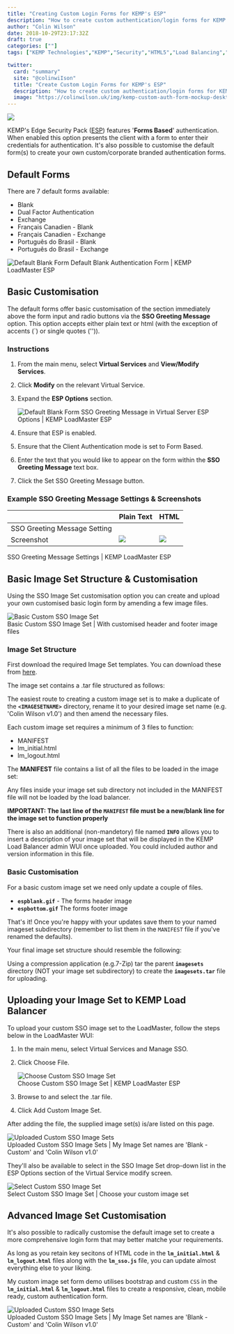 ```yaml
---
title: "Creating Custom Login Forms for KEMP's ESP"
description: "How to create custom authentication/login forms for KEMP's Edge Security Pack (ESP)"
author: "Colin Wilson"
date: 2018-10-29T23:17:32Z
draft: true
categories: [""]
tags: ["KEMP Technologies","KEMP","Security","HTML5","Load Balancing","Exchange Server","OWA","Exchange 2016"]

twitter:
  card: "summary"
  site: "@colinwiIson"
  title: "Create Custom Login Forms for KEMP's ESP"
  description: "How to create custom authentication/login forms for KEMP's Edge Security Pack (ESP)"
  image: "https://colinwilson.uk/img/kemp-custom-auth-form-mockup-desktop-ds_opt.png"
---
```


<p class="tc"><img src="/img/kemp-custom-auth-form-mockup-desktop-ds_opt.png"></p>

KEMP's Edge Security Pack ([ESP](https://support.kemptechnologies.com/hc/en-us/articles/203125029-Edge-Security-Pack-ESP-)) features '**Forms Based**' authentication. When enabled this option presents the client with a form to enter their credentials for authentication. It's also possible to customise the default form(s) to create your own custom/corporate branded authentication forms.

## Default Forms

There are 7 default forms available:

+ Blank
+ Dual Factor Authentication
+ Exchange
+ Français Canadien - Blank
+ Français Canadien - Exchange
+ Português do Brasil - Blank
+ Português do Brasil - Exchange

![Default Blank Form](/img/blank-kemp-login-screen_opt.png)
<span class="f7 b">Default Blank Authentication Form</span><span class="f7 black-40"> | KEMP LoadMaster ESP</span>

## Basic Customisation

The default forms offer basic customisation of the section immediately above the form input and radio buttons via the **SSO Greeting Message** option. This option accepts either plain text or html (with the exception of accents (`) or single quotes ('')).

### Instructions

1. From the main menu, select **Virtual Services** and **View/Modify Services**.

2. Click **Modify** on the relevant Virtual Service.

3. Expand the **ESP Options** section.

    ![Default Blank Form](/img/kemp-sso-greeting-setting_opt.png)
    <span class="f7 b">SSO Greeting Message in Virtual Server ESP Options</span><span class="f7 black-40"> | KEMP LoadMaster ESP</span>

4. Ensure that ESP is enabled.

5. Ensure that the Client Authentication mode is set to Form Based.

6. Enter the text that you would like to appear on the form within the **SSO Greeting Message** text box.

7. Click the Set SSO Greeting Message button.

### Example SSO Greeting Message Settings & Screenshots

<table class="collapse ba br2 b--black-10 pv2 ph3 mw8">
    <thead>
      <tr class="striped--light-gray" style="vertical-align: top">
        <th></th>
        <th class="pv2 ph3 tc f6 fw6 ttu">Plain Text</th>
        <th class="pv2 ph3 tc f6 fw6 ttu">HTML</th>
      </tr>
    </thead>
    <tbody>
    <tr class="bb b--black-10" style="vertical-align: top">
      <td class="br b--black-10 pv2 ph3 b w-20">SSO Greeting Message Setting</td>
      <td class="br b--black-10 pv2 ph3 wrap-gist"><code data-gist-id="0ff52ac94f689f33ae306904a96410c7" data-gist-hide-footer="true" data-gist-hide-line-numbers="true"></code></td>
      <td class="pv2 ph3 wrap-gist"><code data-gist-id="98748bd86792e615f35a016ca9642c95" data-gist-hide-footer="true" data-gist-hide-line-numbers="true"></code></td>
    </tr>
    <tr style="vertical-align: top">
      <td class="br b--black-10 pv2 ph3 b w-20">Screenshot</td>
      <td class="br b--black-10 pv2 ph3"><img src="/img/blank-with-plain-text-sso-greeting-kemp-login-screen_opt.png"></td>
      <td class="pv2 ph3"><img src="/img/blank-with-html-sso-greeting-kemp-login-screen_opt.png"></td>
    </tr>
  </tbody>
</table>
<span class="f7 b">SSO Greeting Message Settings</span><span class="f7 black-40"> | KEMP LoadMaster ESP</span>

## Basic Image Set Structure & Customisation

Using the SSO Image Set customisation option you can create and upload your own customised basic login form by amending a few image files.

![Basic Custom SSO Image Set](/img/kemp-sso-image-set-basic_opt.png)<br>
<span class="f7 b">Basic Custom SSO Image Set</span><span class="f7 black-40"> | With customised header and footer image files</span>

### Image Set Structure

First download the required Image Set templates. You can download these from [here](https://kemptechnologies.com/files/packages/current/SSOImageSet.zip).

The image set contains a .tar file structured as follows:

<code data-gist-id="06fa8c5048fc5729b197249f59a56063" data-gist-hide-footer="true" data-gist-hide-line-numbers="true"></code>

The easiest route to creating a custom image set is to make a duplicate of the **`<IMAGESETNAME>`** directory, rename it to your desired image set name (e.g. 'Colin Wilson v1.0') and then amend the necessary files.

Each custom image set requires a minimum of 3 files to function:

+ MANIFEST
+ lm_initial.html
+ lm_logout.html

The **MANIFEST** file contains a list of all the files to be loaded in the image set:

<code data-gist-id="c086692a677a1dfc12ccbb095f511405" data-gist-hide-footer="true"></code>

Any files inside your image set sub directory not included in the MANIFEST file will not be loaded by the load balancer.

**IMPORTANT: The last line of the `MANIFEST` file must be a new/blank line for the image set to function properly**

There is also an additional (non-mandetory) file named **`INFO`** allows you to insert a description of your image set that will be displayed in the KEMP Load Balancer admin WUI once uploaded. You could included author and version information in this file.

### Basic Customisation

For a basic custom image set we need only update a couple of files.

+ **`espblank.gif`** - The forms header image
+ **`espbottom.gif`** The forms footer image

That's it! Once you're happy with your updates save them to your named imageset subdirectory (remember to list them in the `MANIFEST` file if you've renamed the defaults).

Your final image set structure should resemble the following:

<code data-gist-id="114cba8ab233a7607c58bd0f391c4ac0" data-gist-hide-footer="true" data-gist-hide-line-numbers="true"></code>

Using a compression application (e.g.7-Zip) tar the parent **`imagesets`** directory (NOT your image set subdirectory) to create the **`imagesets.tar`** file for uploading.

## Uploading your Image Set to KEMP Load Balancer

To upload your custom SSO image set to the LoadMaster, follow the steps below in the LoadMaster WUI:

1. In the main menu, select Virtual Services and Manage SSO.

2. Click Choose File.

    ![Choose Custom SSO Image Set](/img/kemp-choose-sso-image-set_opt.png)<br>
    <span class="f7 b">Choose Custom SSO Image Set</span><span class="f7 black-40"> | KEMP LoadMaster ESP</span>

3. Browse to and select the .tar file.

4. Click Add Custom Image Set.

After adding the file, the supplied image set(s) is/are listed on this page.

![Uploaded Custom SSO Image Sets](/img/kemp-uploaded-sso-image-set_opt.png)<br>
<span class="f7 b">Uploaded Custom SSO Image Sets</span><span class="f7 black-40"> | My Image Set names are 'Blank - Custom' and 'Colin Wilson v1.0'</span>

They'll also be available to select in the SSO Image Set drop-down list in the ESP Options section of the Virtual Service modify screen.

![Select Custom SSO Image Set](/img/kemp-choose2-sso-image-set_opt.png)<br>
<span class="f7 b">Select Custom SSO Image Set</span><span class="f7 black-40"> | Choose your custom image set</span>

## Advanced Image Set Customisation

It's also possible to radically customise the default image set to create a more comprehensive login form that may better matche your requirements.

As long as you retain key secitons of HTML code in the **`lm_initial.html`** & **`lm_logout.html`** files along with the **`lm_sso.js`** file, you can update almost everything else to your liking.

My custom image set form demo utilises bootstrap and custom `CSS` in the **`lm_initial.html`** & **`lm_logout.html`** files to create a responsive, clean, mobile ready, custom authentication form.

![Uploaded Custom SSO Image Sets](/img/colin-wilson-sso-custom-login_opt.png)<br>
<span class="f7 b">Uploaded Custom SSO Image Sets</span><span class="f7 black-40"> | My Image Set names are 'Blank - Custom' and 'Colin Wilson v1.0'</span>
